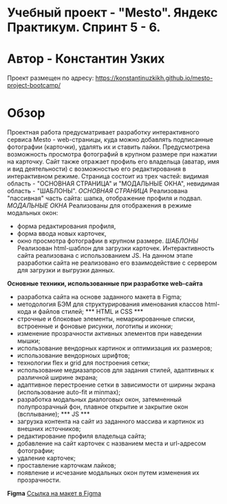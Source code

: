 # Учебный проект - "Mesto". Яндекс Практикум. Спринт 5 - 6.
# Автор - Константин Узких

Проект размещен по адресу: https://konstantinuzkikh.github.io/mesto-project-bootcamp/

# Обзор
Проектная работа предусматривает разработку интерактивного сервиса Mesto - web-страницы, куда можно добавлять подписанные фотографии (карточки), удалять их и ставить лайки. Предусмотрена возможность просмотра фотографий в крупном размере при нажатии на карточку. Сайт также отражает профиль его владельца (аватар, имя и вид деятельности) с возможностью его редактирования в интерактивном режиме.
Страница состоит из трех частей:
видимая область - "ОСНОВНАЯ СТРАНИЦА" и "МОДАЛЬНЫЕ ОКНА",
невидимая область - "ШАБЛОНЫ".
  *ОСНОВНАЯ СТРАНИЦА*
Реализована "пассивная" часть сайта: шапка, отображение профиля и подвал.
  *МОДАЛЬНЫЕ ОКНА*
Реализованы для отображения в режиме модальных окон:
- форма редактирования профиля,
- форма ввода новых карточек,
- окно просмотра фотографии в крупном размере.
  *ШАБЛОНЫ*
Реализован html-шаблон для загрузки карточек.
Интерактивность сайта реализована с использованием JS.
На данном этапе разработки сайта не реализовано его взаимодействие с сервером для загрузки и выгрузки данных.

**Основные техники, использованные при разработке web-сайта**
- разработка сайта на основе заданного макета в Figma;
- методология БЭМ для структурирования именования классов html-кода и файлов стилей;
  *** HTML и CSS ***
- строчные и блоковые элементы, немаркированные списки, встроенные и фоновые рисунки, логотипы и иконки;
- изменение прозрачности активных элементов при наведении мышки;
- использование вендорных картинок и оптимизация их размеров;
- использование вендорноых шрифтов;
- технологии flex и grid для построения сетки;
- использование медиазапросов для задания стилей, адаптивных к различной ширине экрана;
- адаптивное перестроение сетки в зависимости от ширины экрана (использование auto-fit и minmax);
- разработка модальных диалоговых окон, затемненный полупрозрачный фон, плавное открытие и закрытие окон (всплывание);
  *** JS ***
- загрузка контента на сайт из заданного массива и картинок из внешних источников;
- редактирование профиля владельца сайта;
- добавление на сайт карточек с названием места и url-адресом фотографии;
- удаление карточек;
- проставление карточкам лайков;
- появление и исчезание модальных окон путем изменения их прозрачности.

**Figma**
[Ссылка на макет в Figma](https://www.figma.com/file/2cn9N9jSkmxD84oJik7xL7/JavaScript.-Sprint-4?node-id=0%3A1)
